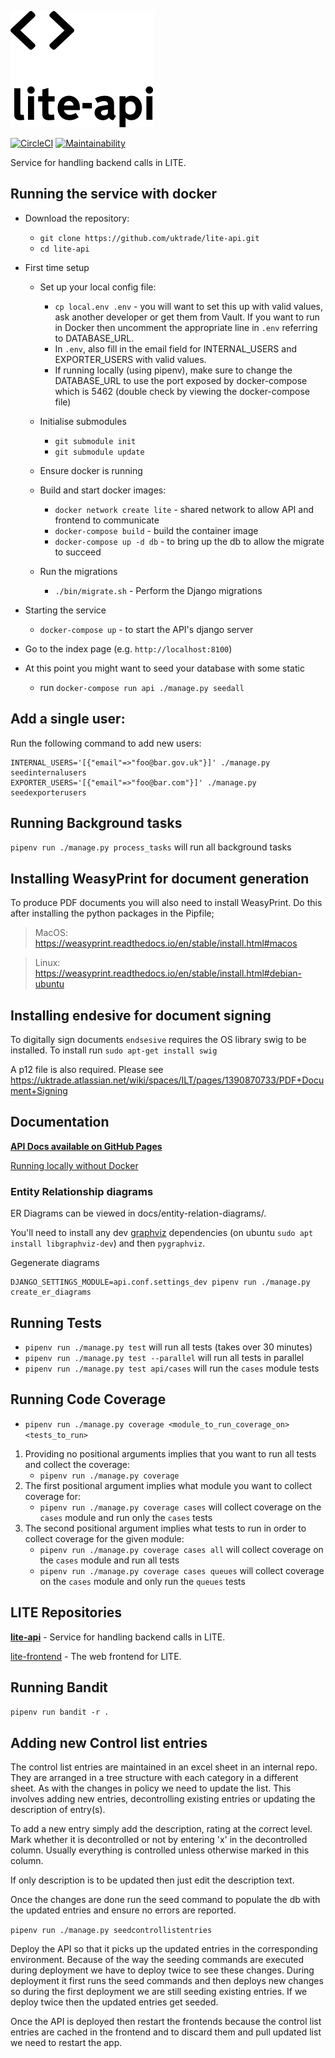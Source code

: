 ![Logo](docs/logo.svg)

[![CircleCI](https://circleci.com/gh/uktrade/lite-api.svg?style=svg)](https://circleci.com/gh/uktrade/lite-api)
[![Maintainability](https://api.codeclimate.com/v1/badges/48bf94fd5e0e0abd617c/maintainability)](https://codeclimate.com/github/uktrade/lite-api/maintainability)

Service for handling backend calls in LITE.


## Running the service with docker

- Download the repository:
  - `git clone https://github.com/uktrade/lite-api.git`
  - `cd lite-api`
- First time setup

  - Set up your local config file:

    - `cp local.env .env` - you will want to set this up with valid values, ask another developer or get them from Vault.
      If you want to run in Docker then uncomment the appropriate line in `.env` referring to DATABASE_URL. 
    - In `.env`, also fill in the email field for INTERNAL_USERS and EXPORTER_USERS with valid values.
    - If running locally (using pipenv), make sure to change the DATABASE_URL to use the port exposed by docker-compose
      which is 5462 (double check by viewing the docker-compose file)

  - Initialise submodules

    - `git submodule init`
    - `git submodule update`

  - Ensure docker is running

  - Build and start docker images:

    - `docker network create lite` - shared network to allow API and frontend to communicate
    - `docker-compose build` - build the container image
    - `docker-compose up -d db` - to bring up the db to allow the migrate to succeed

  - Run the migrations
    - `./bin/migrate.sh` - Perform the Django migrations

- Starting the service
  - `docker-compose up` - to start the API's django server
- Go to the index page (e.g. `http://localhost:8100`)
- At this point you might want to seed your database with some static
  - run `docker-compose run api ./manage.py seedall`

## Add a single user:

Run the following command to add new users:

```
INTERNAL_USERS='[{"email"=>"foo@bar.gov.uk"}]' ./manage.py seedinternalusers
EXPORTER_USERS='[{"email"=>"foo@bar.com"}]' ./manage.py seedexporterusers
```

## Running Background tasks

`pipenv run ./manage.py process_tasks` will run all background tasks

## Installing WeasyPrint for document generation

To produce PDF documents you will also need to install WeasyPrint.
Do this after installing the python packages in the Pipfile;

> MacOS: https://weasyprint.readthedocs.io/en/stable/install.html#macos

> Linux: https://weasyprint.readthedocs.io/en/stable/install.html#debian-ubuntu

## Installing endesive for document signing

To digitally sign documents `endsesive` requires the OS library swig to be installed.
To install run `sudo apt-get install swig`

A p12 file is also required. Please see https://uktrade.atlassian.net/wiki/spaces/ILT/pages/1390870733/PDF+Document+Signing

## Documentation

**[API Docs available on GitHub Pages](https://uktrade.github.io/lite-api/)**

[Running locally without Docker](docs/without_docker.md)

### Entity Relationship diagrams

ER Diagrams can be viewed in docs/entity-relation-diagrams/.

You'll need to install any dev [graphviz](https://graphviz.org/) dependencies (on ubuntu `sudo apt install libgraphviz-dev`) and then `pygraphviz`.

Gegenerate diagrams

    DJANGO_SETTINGS_MODULE=api.conf.settings_dev pipenv run ./manage.py create_er_diagrams

## Running Tests

- `pipenv run ./manage.py test` will run all tests (takes over 30 minutes)
- `pipenv run ./manage.py test --parallel` will run all tests in parallel
- `pipenv run ./manage.py test api/cases` will run the `cases` module tests

## Running Code Coverage

- `pipenv run ./manage.py coverage <module_to_run_coverage_on> <tests_to_run>`

1. Providing no positional arguments implies that you want to run all tests and collect the coverage:
   - `pipenv run ./manage.py coverage`
2. The first positional argument implies what module you want to collect coverage for:
   - `pipenv run ./manage.py coverage cases` will collect coverage on the `cases` module and run only the `cases` tests
3. The second positional argument implies what tests to run in order to collect coverage for the given module:
   - `pipenv run ./manage.py coverage cases all` will collect coverage on the `cases` module and run all tests
   - `pipenv run ./manage.py coverage cases queues` will collect coverage on the `cases` module and only run the `queues` tests

## LITE Repositories

**[lite-api](https://github.com/uktrade/lite-api)** - Service for handling backend calls in LITE.

[lite-frontend](https://github.com/uktrade/lite-frontend) - The web frontend for LITE.

## Running Bandit

`pipenv run bandit -r .`

## Adding new Control list entries

The control list entries are maintained in an excel sheet in an internal repo. They are arranged in a tree structure with each category in a different sheet. As with the changes in policy we need to update the list. This involves adding new entries, decontrolling existing entries or updating the description of entry(s).

To add a new entry simply add the description, rating at the correct level. Mark whether it is decontrolled or not by entering 'x' in the decontrolled column. Usually everything is controlled unless otherwise marked in this column.

If only description is to be updated then just edit the description text.

Once the changes are done run the seed command to populate the db with the updated entries and ensure no errors are reported.

`pipenv run ./manage.py seedcontrollistentries`

Deploy the API so that it picks up the updated entries in the corresponding environment. Because of the way the seeding commands are executed during deployment we have to deploy twice to see these changes. During deployment it first runs the seed commands and then deploys new changes so during the first deployment we are still seeding existing entries. If we deploy twice then the updated entries get seeded.

Once the API is deployed then restart the frontends because the control list entries are cached in the frontend and to discard them and pull updated list we need to restart the app.
